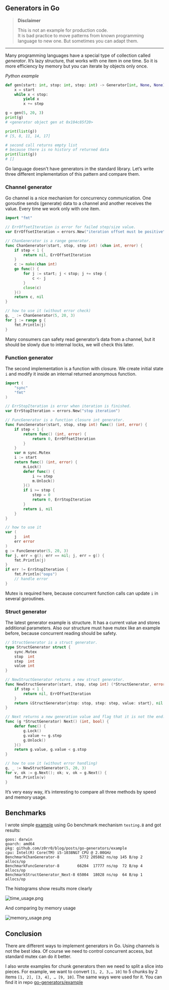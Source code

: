 ## Generators in Go

> **Disclaimer**
> 
> This is not an example for production code.<br>
> It is bad practice to move patterns from known programming language to new one. But sometimes you can adapt them.

---

Many programming languages have a special type of collection called *generator*. It’s lazy structure, that works with one item in one time. So it is more efficiency by memory but you can iterate by objects only once.

*Python example*

```python
def gen(start: int, stop: int, step: int) -> Generator[int, None, None]:
    x = start
    while x < stop:
        yield x
        x += step

g = gen(5, 20, 3)
print(g)
# <generator object gen at 0x104c85f20>

print(list(g))
# [5, 8, 11, 14, 17]

# second call returns empty list
# because there is no history of returned data
print(list(g))
# []
```

Go language doesn't have generators in the standard library. Let’s write three different implementation of this pattern and compare them.

###  Channel generator

Go channel is a nice mechanism for concurrency communication. One goroutine sends (generate) data to a channel and another receives the value. Every time we work only with one item.

```go
import "fmt"

// ErrOffsetIteration is error for failed step/size value.
var ErrOffsetIteration = errors.New("iteration offset must be positive")

// ChanGenerator is a range generator.
func ChanGenerator(start, stop, step int) (chan int, error) {
	if step < 1 {
		return nil, ErrOffsetIteration
	}
	c := make(chan int)
	go func() {
		for j := start; j < stop; j += step {
			c <- j
		}
		close(c)
	}()
	return c, nil
}

// how to use it (without error check)
g, _ := ChanGenerator(5, 20, 3)
for j := range g {
    fmt.Println(j)
}
```

Many consumers can safety read generator’s data from a channel, but it should be slowly due to internal locks, we will check this later.

### Function generator

The second implementation is a function with closure. We create initial state `i` and modify it inside an internal returned anonymous function.

```go
import (
    "sync"
    "fmt"
)

// ErrStopIteration is error when iteration is finished.
var ErrStopIteration = errors.New("stop iteration")

// FuncGenerator is a function closure int generator.
func FuncGenerator(start, stop, step int) func() (int, error) {
	if step < 1 {
		return func() (int, error) {
            return 0, ErrOffsetIteration
        }
	}
	var m sync.Mutex
	i := start
	return func() (int, error) {
		m.Lock()
		defer func() {
			i += step
			m.Unlock()
		}()
		if i >= stop {
			step = 0
			return 0, ErrStopIteration
		}
		return i, nil
	}
}

// how to use it
var (
	j   int
	err error
)
g := FuncGenerator(5, 20, 3)
for j, err = g(); err == nil; j, err = g() {
	fmt.Println(j)
}
if err != ErrStopIteration {
	fmt.Println("oops")
	// handle error
}
```

Mutex is required here, because concurrent function calls can update `i` in several goroutines.

### Struct generator

The latest generator example is structure. It has a current value and stores additional parameters. Also our structure must have mutex like an example before, because concurrent reading should be safety.

```go
// StructGenerator is a struct generator.
type StructGenerator struct {
	sync.Mutex
	stop  int
	step  int
	value int
}

// NewStructGenerator returns a new struct generator.
func NewStructGenerator(start, stop, step int) (*StructGenerator, error) {
	if step < 1 {
		return nil, ErrOffsetIteration
	}
	return &StructGenerator{stop: stop, step: step, value: start}, nil
}

// Next returns a new generation value and flag that it is not the end.
func (g *StructGenerator) Next() (int, bool) {
	defer func() {
		g.Lock()
		g.value += g.step
		g.Unlock()
	}()
	return g.value, g.value < g.stop
}

// how to use it (without error handling)
g, _ := NewStructGenerator(5, 20, 3)
for v, ok := g.Next(); ok; v, ok = g.Next() {
	fmt.Println(v)
}
```

It’s very easy way, it’s interesting to compare all three methods by speed and memory usage.

## Benchmarks 

I wrote simple [example](https://github.com/z0rr0/blog/blob/main/posts/go-generators/example/example_test.go) using Go benchmark mechanism `testing.B` and  got results:

```
goos: darwin
goarch: amd64
pkg: github.com/z0rr0/blog/posts/go-generators/example
cpu: Intel(R) Core(TM) i5-1038NG7 CPU @ 2.00GHz
BenchmarkChanGenerator-8         5772 205862 ns/op 145 B/op 2 allocs/op
BenchmarkFuncGenerator-8        66204  17777 ns/op  72 B/op 4 allocs/op
BenchmarkStructGenerator_Next-8 65004  18028 ns/op  64 B/op 1 allocs/op
```

The histograms show results more clearly

![time_usage.png](https://cdn.hashnode.com/res/hashnode/image/upload/v1630776197311/GkDOTLWS7.png)

And comparing by memory usage 

![memory_usage.png](https://cdn.hashnode.com/res/hashnode/image/upload/v1630776228708/qTeOSuC3P.png)

## Conclusion

There are different ways to implement generators in Go. Using channels is not the best idea. Of course we need to control  concurrent access, but standard mutex can do it better.

I also wrote examples for chunk generators then we need to split a slice into pieces. For example, we want to convert `[1, 2, 3,… 10]` to 5 chunks by 2 items `[1, 2], [3, 4], … [9, 10]`. The same ways were used for it. You can find it in repo [go-generators/example](https://github.com/z0rr0/blog/tree/main/posts/go-generators/example)